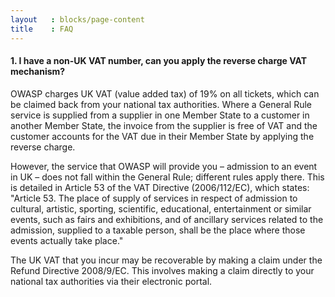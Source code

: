 ```yaml
---
layout   : blocks/page-content
title    : FAQ
---
```


#### 1.  I have a non-UK VAT number, can you apply the reverse charge VAT mechanism?

OWASP charges UK VAT (value added tax) of 19% on all tickets, which can be claimed back from your national tax authorities.
Where a General Rule service is supplied from a supplier in one Member State to a customer in another Member State, the invoice
from the supplier is free of VAT and the customer accounts for the VAT due in their Member State by applying the reverse charge.

However, the service that OWASP will provide you – admission to an event in UK – does not fall within the General Rule; different rules apply there. This is detailed in Article 53 of the VAT Directive (2006/112/EC), which states: "Article 53. The place of
supply of services in respect of admission to cultural, artistic, sporting, scientific, educational, entertainment or similar events,
such as fairs and exhibitions, and of ancillary services related to the admission, supplied to a taxable person, shall be the place where
those events actually take place."

The UK VAT that you incur may be recoverable by making a claim under the Refund Directive 2008/9/EC. This involves making a claim directly
to your national tax authorities via their electronic portal.
